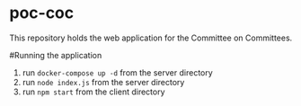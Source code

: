 # poc-coc

This repository holds the web application for the Committee on Committees.

#Running the application
1) run ```docker-compose up -d``` from the server directory
2) run ```node index.js``` from the server directory
3) run ```npm start``` from the client directory
